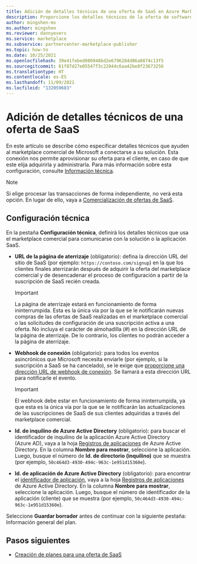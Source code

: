 ```yaml
---
title: Adición de detalles técnicos de una oferta de SaaS en Azure Marketplace
description: Proporcione los detalles técnicos de la oferta de software como servicio (SaaS) en Azure Marketplace.
author: mingshen-ms
ms.author: mingshen
ms.reviewer: dannyevers
ms.service: marketplace
ms.subservice: partnercenter-marketplace-publisher
ms.topic: how-to
ms.date: 10/25/2021
ms.openlocfilehash: 39e41febed0809486d2e6796284d86a0874c13f5
ms.sourcegitcommit: 61f87d27e05547f3c22044c6aa42be8f23673256
ms.translationtype: HT
ms.contentlocale: es-ES
ms.lasthandoff: 11/09/2021
ms.locfileid: "132059683"
---
```

# <a name="add-technical-details-for-a-saas-offer"></a>Adición de detalles técnicos de una oferta de SaaS

En este artículo se describe cómo especificar detalles técnicos que ayuden al marketplace comercial de Microsoft a conectarse a su solución. Esta conexión nos permite aprovisionar su oferta para el cliente, en caso de que este elija adquirirla y administrarla. Para más información sobre esta configuración, consulte [Información técnica](plan-saas-offer.md#technical-information).

> [!NOTE]
> Si elige procesar las transacciones de forma independiente, no verá esta opción. En lugar de ello, vaya a [Comercialización de ofertas de SaaS](create-new-saas-offer-marketing.md).

## <a name="technical-configuration"></a>Configuración técnica

En la pestaña **Configuración técnica**, definirá los detalles técnicos que usa el marketplace comercial para comunicarse con la solución o la aplicación SaaS.

- **URL de la página de aterrizaje** (obligatorio): defina la dirección URL del sitio de SaaS (por ejemplo: `https://contoso.com/signup`) en la que los clientes finales aterrizarán después de adquirir la oferta del marketplace comercial y de desencadenar el proceso de configuración a partir de la suscripción de SaaS recién creada.

  > [!IMPORTANT]
  > La página de aterrizaje estará en funcionamiento de forma ininterrumpida. Esta es la única vía por la que se le notificarán nuevas compras de las ofertas de SaaS realizadas en el marketplace comercial o las solicitudes de configuración de una suscripción activa a una oferta. No incluya el carácter de almohadilla (#) en la dirección URL de la página de aterrizaje. De lo contrario, los clientes no podrán acceder a la página de aterrizaje.

- **Webhook de conexión** (obligatorio): para todos los eventos asincrónicos que Microsoft necesita enviarle (por ejemplo, si la suscripción a SaaS se ha cancelado), se le exige que [proporcione una dirección URL de webhook de conexión](./partner-center-portal/pc-saas-fulfillment-webhook.md). Se llamará a esta dirección URL para notificarle el evento.

  > [!IMPORTANT]
  > El webhook debe estar en funcionamiento de forma ininterrumpida, ya que esta es la única vía por la que se le notificarán las actualizaciones de las suscripciones de SaaS de sus clientes adquiridas a través del marketplace comercial.

- **Id. de inquilino de Azure Active Directory** (obligatorio): para buscar el identificador de inquilino de la aplicación Azure Active Directory (Azure AD), vaya a la hoja [Registros de aplicaciones](https://portal.azure.com/#blade/Microsoft_AAD_RegisteredApps/ApplicationsListBlade) de Azure Active Directory. En la columna **Nombre para mostrar**, seleccione la aplicación. Luego, busque el número de **Id. de directorio (inquilino)** que se muestra (por ejemplo, `50c464d3-4930-494c-963c-1e951d15360e`).

- **Id. de aplicación de Azure Active Directory** (obligatorio): para encontrar el [identificador de aplicación](../active-directory/develop/howto-create-service-principal-portal.md#get-tenant-and-app-id-values-for-signing-in), vaya a la hoja [Registros de aplicaciones](https://portal.azure.com/#blade/Microsoft_AAD_RegisteredApps/ApplicationsListBlade) de Azure Active Directory. En la columna **Nombre para mostrar**, seleccione la aplicación. Luego, busque el número de identificador de la aplicación (cliente) que se muestra (por ejemplo, `50c464d3-4930-494c-963c-1e951d15360e`).

Seleccione **Guardar borrador** antes de continuar con la siguiente pestaña: Información general del plan.

## <a name="next-steps"></a>Pasos siguientes

- [Creación de planes para una oferta de SaaS](create-new-saas-offer-plans.md)
